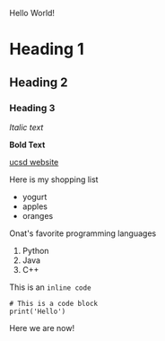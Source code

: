 Hello World!

# Heading 1
## Heading 2
### Heading 3

*Italic text*

**Bold Text**

[ucsd website](https://www.ucsd.edu)


Here is my shopping list
* yogurt
* apples
* oranges

Onat's favorite programming languages
1. Python
2. Java
3. C++

This is an `inline code`

```
# This is a code block
print('Hello')
```

Here we are now!
